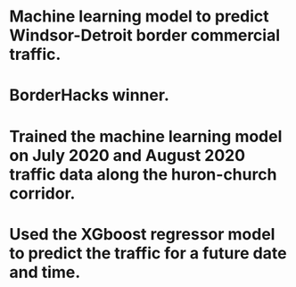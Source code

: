 # Machine learning model to predict Windsor-Detroit border commercial traffic. 
# BorderHacks winner.
# Trained the machine learning model on July 2020 and August 2020 traffic data along the huron-church corridor.
# Used the XGboost regressor model to predict the traffic for a future date and time.
